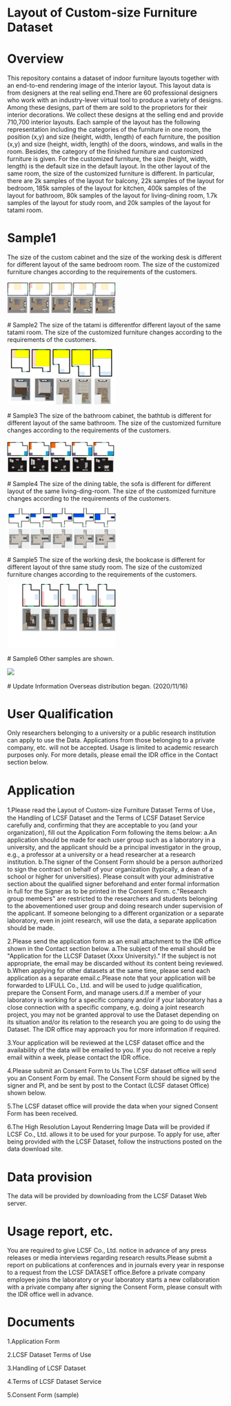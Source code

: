 # Layout of Custom-size Furniture Dataset
# Overview
This repository contains a dataset of indoor furniture layouts together with an end-to-end rendering image of the interior layout. This layout data is from designers at the real selling end.There are 60 professional designers who work with an industry-lever virtual tool to produce a variety of designs. Among these designs, part of them are sold to the proprietors for their interior decorations. We collect these designs at the selling end and provide 710,700 interior layouts. Each sample of the layout has the following representation including the categories of the furniture in one room, the position (x,y) and size (height, width, length) of each furniture, the position (x,y) and size (height, width, length) of the doors, windows, and walls in the room. Besides, the category of the finished furniture and customized furniture is given. For the customized furniture, the size (height, width, length) is the default size in the default layout. In the other layout of the same room, the size of the customized furniture is different. In particular, there are 2k samples of the layout for balcony, 22k samples of the layout for bedroom, 185k samples of the layout for kitchen, 400k samples of the layout for bathroom, 80k samples of the layout for living-dining room, 1.7k samples of the layout for study room, and 20k samples of the layout for tatami room. 

# Sample1
The size of the custom cabinet and the size of the working desk is different for different layout of the same bedroom room. The size of the customized furniture changes according to the requirements of the customers.
<p align="left"><img width="50%" src="figs/dataset-fig1.png"/></p>
# Sample2
The size of the tatami is differentfor different layout of the same tatami room. The size of the customized furniture changes according to the requirements of the customers.
<p align="left"><img width="50%" src="figs/dataset-fig2.png"/></p>
# Sample3
The size of the bathroom cabinet, the bathtub is different for different layout of the same bathroom. The size of the customized furniture changes according to the requirements of the customers.
<p align="left"><img width="50%" src="figs/dataset-fig3.png"/></p>
# Sample4
The size of the dining table, the sofa is different for different layout of the same living-ding-room. The size of the customized furniture changes according to the requirements of the customers.
<p align="left"><img width="50%" src="figs/dataset-fig4.png"/></p>
# Sample5
The size of the working desk, the bookcase is different for different layout of thre same study room. The size of the customized furniture changes according to the requirements of the customers.
<p align="left"><img width="50%" src="figs/dataset-fig5.png"/></p>
# Sample6
Other samples are shown.
<p align="left"><img width="50%" src="figs/dataset-fig6.png"/></p>
# Update Information
Overseas distribution began. (2020/11/16)

# User Qualification
Only researchers belonging to a university or a public research institution can apply to use the Data. Applications from those belonging to a private company, etc. will not be accepted. Usage is limited to academic research purposes only. For more details, please email the IDR office in the Contact section below.

# Application

1.Please read the Layout of Custom-size Furniture Dataset Terms of Use，the Handling of LCSF Dataset and the Terms of LCSF Dataset Service carefully and, confirming that they are acceptable to you (and your organization), fill out the Application Form following the items below: a.An application should be made for each user group such as a laboratory in a university, and the applicant should be a principal investigator in the group, e.g., a professor at a university or a head researcher at a research institution. b.The signer of the Consent Form should be a person authorized to sign the contract on behalf of your organization (typically, a dean of a school or higher for universities). Please consult with your administrative section about the qualified signer beforehand and enter formal information in full for the Signer as to be printed in the Consent Form. c."Research group members" are restricted to the researchers and students belonging to the abovementioned user group and doing research under supervision of the applicant. If someone belonging to a different organization or a separate laboratory, even in joint research, will use the data, a separate application should be made.

2.Please send the application form as an email attachment to the IDR office shown in the Contact section below. a.The subject of the email should be "Application for the LLCSF Dataset (Xxxx University)." If the subject is not appropriate, the email may be discarded without its content being reviewed. b.When applying for other datasets at the same time, please send each application as a separate email.c.Please note that your application will be forwarded to LIFULL Co., Ltd. and will be used to judge qualification, prepare the Consent Form, and manage users.d.If a member of your laboratory is working for a specific company and/or if your laboratory has a close connection with a specific company, e.g. doing a joint research project, you may not be granted approval to use the Dataset depending on its situation and/or its relation to the research you are going to do using the Dataset. The IDR office may approach you for more information if required.

3.Your application will be reviewed at the LCSF dataset office and the availability of the data will be emailed to you. If you do not receive a reply email within a week, please contact the IDR office.

4.Please submit an Consent Form to Us.The LCSF dataset office will send you an Consent Form by email. The Consent Form should be signed by the signer and PI, and be sent by post to the Contact (LCSF dataset Office) shown below.

5.The LCSF dataset office will provide the data when your signed Consent Form has been received.

6.The High Resolution Layout Renderring Image Data will be provided if LCSF Co., Ltd. allows it to be used for your purpose. To apply for use, after being provided with the LCSF Dataset, follow the instructions posted on the data download site.

# Data provision
The data will be provided by downloading from the LCSF Dataset Web server.

# Usage report, etc.
You are required to give LCSF Co., Ltd. notice in advance of any press releases or media interviews regarding research results.Please submit a report on publications at conferences and in journals every year in response to a request from the LCSF DATASET office.Before a private company employee joins the laboratory or your laboratory starts a new collaboration with a private company after signing the Consent Form, please consult with the IDR office well in advance.

# Documents
1.Application Form

2.LCSF Dataset Terms of Use

3.Handling of LCSF Dataset

4.Terms of LCSF Dataset Service

5.Consent Form (sample)
